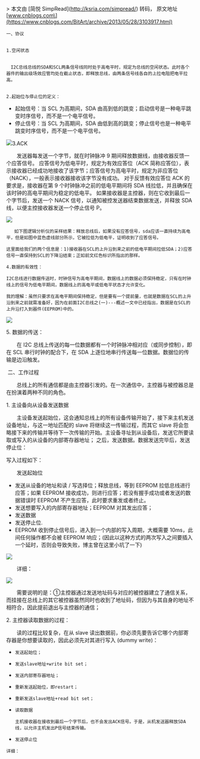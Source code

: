 \> 本文由 \[简悦 SimpRead\](http://ksria.com/simpread/) 转码， 原文地址 \[www.cnblogs.com\](https://www.cnblogs.com/BitArt/archive/2013/05/28/3103917.html)

```
一、协议 


1.空闲状态 


　I2C总线总线的SDA和SCL两条信号线同时处于高电平时，规定为总线的空闲状态。此时各个器件的输出级场效应管均处在截止状态，即释放总线，由两条信号线各自的上拉电阻把电平拉高。 


2.起始位与停止位的定义：
```

*   起始信号：当 SCL 为高期间，SDA 由高到低的跳变；启动信号是一种电平跳变时序信号，而不是一个电平信号。
*   停止信号：当 SCL 为高期间，SDA 由低到高的跳变；停止信号也是一种电平跳变时序信号，而不是一个电平信号。

![](https://images0.cnblogs.com/blog/470909/201305/28163733-521976b552b74ec0b18bb07f4dbc0fb2.png)3.ACK

　　发送器每发送一个字节，就在时钟脉冲 9 期间释放数据线，由接收器反馈一个应答信号。 应答信号为低电平时，规定为有效应答位（ACK 简称应答位），表示接收器已经成功地接收了该字节；应答信号为高电平时，规定为非应答位（NACK），一般表示接收器接收该字节没有成功。 对于反馈有效应答位 ACK 的要求是，接收器在第 9 个时钟脉冲之前的低电平期间将 SDA 线拉低，并且确保在该时钟的高电平期间为稳定的低电平。 如果接收器是主控器，则在它收到最后一个字节后，发送一个 NACK 信号，以通知被控发送器结束数据发送，并释放 SDA 线，以便主控接收器发送一个停止信号 P。

![](https://images0.cnblogs.com/blog/470909/201305/28163733-f2536f0d40864a098760783845adc352.png)

```
   如下图逻辑分析仪的采样结果：释放总线后，如果没有应答信号，sda应该一直持续为高电平，但是如图中蓝色虚线部分所示，它被拉低为低电平，证明收到了应答信号。

这里面给我们的两个信息是：1)接收器在SCL的上升沿到来之前的低电平期间拉低SDA；2)应答信号一直保持到SCL的下降沿结束；正如前文红色标识所指出的那样。
```

```
4.数据的有效性：
```

```
I2C总线进行数据传送时，时钟信号为高电平期间，数据线上的数据必须保持稳定，只有在时钟线上的信号为低电平期间，数据线上的高电平或低电平状态才允许变化。 

我的理解：虽然只要求在高电平期间保持稳定，但是要有一个提前量，也就是数据在SCL的上升沿到来之前就需准备好，因为在前面I2C总线之(一)---概述一文中已经指出，数据是在SCL的上升沿打入到器件(EEPROM)中的。
```

![](https://images0.cnblogs.com/blog/470909/201305/28163734-16f9cd046fe34ad89f098aa2d5179f16.png)

5\. 数据的传送：

　　在 I2C 总线上传送的每一位数据都有一个时钟脉冲相对应（或同步控制），即在 SCL 串行时钟的配合下，在 SDA 上逐位地串行传送每一位数据。数据位的传输是边沿触发。

 二、工作过程

　　总线上的所有通信都是由主控器引发的。在一次通信中，主控器与被控器总是在扮演着两种不同的角色。

1\. 主设备向从设备发送数据

　　主设备发送起始位，这会通知总线上的所有设备传输开始了，接下来主机发送设备地址，与这一地址匹配的 slave 将继续这一传输过程，而其它 slave 将会忽略接下来的传输并等待下一次传输的开始。主设备寻址到从设备后，发送它所要读取或写入的从设备的内部寄存器地址； 之后，发送数据。数据发送完毕后，发送停止位：

写入过程如下：

　　发送起始位

*   发送从设备的地址和读 / 写选择位；释放总线，等到 EEPROM 拉低总线进行应答；如果 EEPROM 接收成功，则进行应答；若没有握手成功或者发送的数据错误时 EEPROM 不产生应答，此时要求重发或者终止。
*   发送想要写入的内部寄存器地址；EEPROM 对其发出应答；
*   发送数据
*   发送停止位.
*   EEPROM 收到停止信号后，进入到一个内部的写入周期，大概需要 10ms，此间任何操作都不会被 EEPROM 响应；(因此以这种方式的两次写入之间要插入一个延时，否则会导致失败，博主曾在这里小坑了一下)

![](https://images0.cnblogs.com/blog/470909/201305/28163734-7ced9db8d19841c795adbe88690f53b0.png)

　　详细：

![](https://images0.cnblogs.com/blog/470909/201305/28163734-81d9914b5c494e658f2996311997ce63.png)

　　需要说明的是：①主控器通过发送地址码与对应的被控器建立了通信关系，而挂接在总线上的其它被控器虽然同时也收到了地址码，但因为与其自身的地址不相符合，因此提前退出与主控器的通信；

2\. 主控器读取数据的过程：

　　读的过程比较复杂，在从 slave 读出数据前，你必须先要告诉它哪个内部寄存器是你想要读取的，因此必须先对其进行写入 (dummy write)：

*   ```
    发送起始位；
    ```
    
*   ```
    发送slave地址+write bit set；
    ```
    
*   ```
    发送内部寄存器地址；
    ```
    
*   ```
    重新发送起始位，即restart；
    ```
    
*   ```
    重新发送slave地址+read bit set；
    ```
    
*   ```
    读取数据
    ```
    
    ```
    主机接收器在接收到最后一个字节后，也不会发出ACK信号。于是，从机发送器释放SDA线，以允许主机发出P信号结束传输。
    ```
    
*   ```
    发送停止位   
    ```
    

```
详细：
```